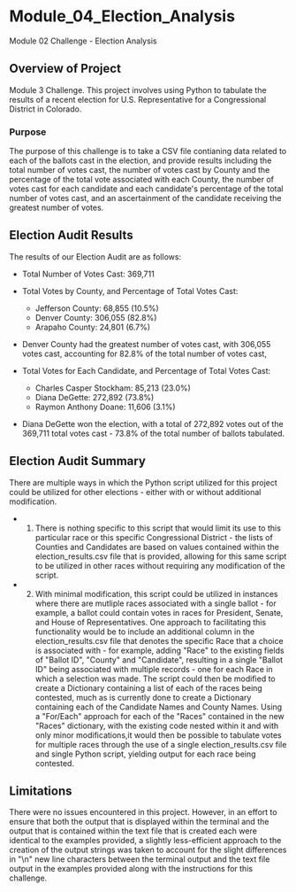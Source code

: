 # Module_04_Election_Analysis
Module 02 Challenge - Election Analysis

## Overview of Project
Module 3 Challenge. This project involves using Python to tabulate the results of a recent election for U.S. Representative for a Congressional District in Colorado.

### Purpose
The purpose of this challenge is to take a CSV file contianing data related to each of the ballots cast in the election, and provide results including the total number of votes cast, the number of votes cast by County and the percentage of the total vote associated with each County, the number of votes cast for each candidate and each candidate's percentage of the total number of votes cast, and an ascertainment of the candidate receiving the greatest number of votes.   

## Election Audit Results
The results of our Election Audit are as follows:

- Total Number of Votes Cast: 369,711

- Total Votes by County, and Percentage of Total Votes Cast:
  - Jefferson County: 68,855 (10.5%)
  - Denver County: 306,055 (82.8%)
  - Arapaho County: 24,801 (6.7%)

- Denver County had the greatest number of votes cast, with 306,055 votes cast, accounting for 82.8% of the total number of votes cast,

- Total Votes for Each Candidate, and Percentage of Total Votes Cast:
  - Charles Casper Stockham: 85,213 (23.0%)
  - Diana DeGette: 272,892 (73.8%)
  - Raymon Anthony Doane: 11,606 (3.1%)

- Diana DeGette won the election, with a total of 272,892 votes out of the 369,711 total votes cast - 73.8% of the total number of ballots tabulated.

## Election Audit Summary

There are multiple ways in which the Python script utilized for this project could be utilized for other elections - either with or without additional modification.

- 1. There is nothing specific to this script that would limit its use to this particular race or this specific Congressional District - the lists of Counties and Candidates are based on values contained within the election_results.csv file that is provided, allowing for this same script to be utilized in other races without requiring any modification of the script.

- 2. With minimal modification, this script could be utilized in instances where there are mutliple races associated with a single ballot - for example, a ballot could contain votes in races for President, Senate, and House of Representatives.  One approach to facilitating this functionality would be to include an additional column in the election_results.csv file that denotes the specific Race that a choice is associated with - for example, adding "Race" to the existing fields of "Ballot ID", "County" and "Candidate", resulting in a single "Ballot ID" being associated with multiple records - one for each Race in which a selection was made.  The script could then be modified to create a Dictionary containing a list of each of the races being contested, much as is currently done to create a Dictionary containing each of the Candidate Names and County Names.  Using a "For/Each" approach for each of the "Races" contained in the new "Races" dictionary, with the existing code nested within it and with only minor modifications,it would then be possible to tabulate votes for multiple races through the use of a single election_results.csv file and single Python script, yielding output for each race being contested.      

## Limitations

There were no issues encountered in this project.  However, in an effort to ensure that both the output that is displayed within the terminal and the output that is contained within the text file that is created each were identical to the examples provided, a slightly less-efficient approach to the creation of the output strings was taken to account for the slight differences in "\n" new line characters between the terminal output and the text file output in the examples provided along with the instructions for this challenge.


